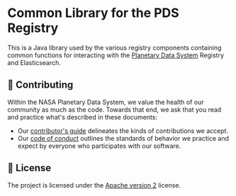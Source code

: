 # Common Library for the PDS Registry

This is a Java library used by the various registry components containing common functions for interacting with the [Planetary Data System](https://pds.nasa.gov/) Registry and Elasticsearch.


## 👥 Contributing

Within the NASA Planetary Data System, we value the health of our community as much as the code. Towards that end, we ask that you read and practice what's described in these documents:

-   Our [contributor's guide](https://github.com/NASA-PDS/.github/blob/main/CONTRIBUTING.md) delineates the kinds of contributions we accept.
-   Our [code of conduct](https://github.com/NASA-PDS/.github/blob/main/CODE_OF_CONDUCT.md) outlines the standards of behavior we practice and expect by everyone who participates with our software.


## 📃 License

The project is licensed under the [Apache version 2](LICENSE.md) license.
